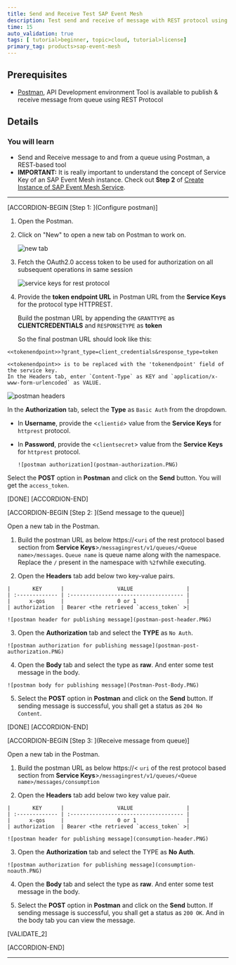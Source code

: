 ```yaml
---
title: Send and Receive Test SAP Event Mesh
description: Test send and receive of message with REST protocol using the Postman tool for a SAP Event Mesh instance.   
time: 15
auto_validation: true
tags: [ tutorial>beginner, topic>cloud, tutorial>license]
primary_tag: products>sap-event-mesh
---
```


## Prerequisites
  - [Postman](https://www.getpostman.com/), API Development environment Tool is available to publish & receive message from queue using REST Protocol


## Details
### You will learn
  - Send and Receive message to and from a queue using Postman, a REST-based tool
  - **IMPORTANT:** It is really important to understand the concept of Service Key of an SAP Event Mesh instance. Check out **Step 2** of [Create Instance of SAP Event Mesh Service](cp-enterprisemessaging-instance-create).

---

[ACCORDION-BEGIN [Step 1: ](Configure postman)]

1. Open the Postman.

2. Click on "New" to open a new tab on Postman to work on.

    ![new tab](postman-new-tab.PNG)

3. Fetch the OAuth2.0 access token to be used for authorization on all subsequent operations in same session

    ![service keys for rest protocol](service-keys-rest.PNG)

4. Provide the **token endpoint URL** in Postman URL from the **Service Keys** for the protocol type HTTPREST.

    Build the postman URL by appending the `GRANTTYPE` as **CLIENTCREDENTIALS** and `RESPONSETYPE` as **token**

    So the final postman URL should look like this:

```
<<tokenendpoint>>?grant_type=client_credentials&response_type=token

<<tokenendpoint>> is to be replaced with the 'tokenendpoint' field of the service key.
In the Headers tab, enter `Content-Type` as KEY and `application/x-www-form-urlencoded` as VALUE.

```

![postman headers](postman-header.PNG)

In the **Authorization** tab, select the **Type** as `Basic Auth` from the dropdown.

- In **Username**, provide the <`clientid`> value from the **Service Keys** for `httprest` protocol.
- In **Password**, provide the <`clientsecret`> value from the **Service Keys** for `httprest` protocol.

      ![postman authorization](postman-authorization.PNG)

Select the **POST** option in **Postman** and click on the **Send** button. You will get the `access_token`.

[DONE]
[ACCORDION-END]

[ACCORDION-BEGIN [Step 2: ](Send message to the queue)]    

Open a new tab in the Postman.

  1. Build the postman URL as below
        https://<`uri` of the rest protocol based section from **Service Keys**>`/messagingrest/v1/queues/<Queue name>/messages`.
        `Queue name` is queue name along with the namespace. Replace the `/` present in the namespace with `%2f`while executing.  

  2. Open the **Headers** tab add below two key-value pairs.

    |       KEY      |                 VALUE                 |
    | :------------- | :------------------------------------ |
    |      x-qos     |                 0 or 1                |
    | authorization  | Bearer <the retrieved `access_token` >|     

    ![postman header for publishing message](postman-post-header.PNG)

  3. Open the **Authorization** tab and select the **TYPE** as `No Auth`.

    ![postman authorization for publishing message](postman-post-authorization.PNG)

  4. Open the **Body** tab and select the type as **raw**. And enter some test message in the body.

    ![postman body for publishing message](Postman-Post-Body.PNG)

  5. Select the **POST** option in **Postman** and click on the **Send** button. If sending message is successful, you shall get a status as `204 No Content`.

[DONE]
[ACCORDION-END]

[ACCORDION-BEGIN [Step 3: ](Receive message from queue)]    

Open a new tab in the Postman.

  1. Build the postman URL as below
        https://< `uri` of the rest protocol based section from **Service Keys**>`/messagingrest/v1/queues/<Queue name>/messages/consumption`

  2. Open the **Headers** tab add below two key value pair.

    |       KEY      |                 VALUE                 |
    | :------------- | :------------------------------------ |
    |      x-qos     |                 0 or 1                |
    | authorization  | Bearer <the retrieved `access_token` >|     

    ![postman header for publishing message](consumption-header.PNG)

  3. Open the **Authorization** tab and select the TYPE as **No Auth**.

    ![postman authorization for publishing message](consumption-noauth.PNG)

  4. Open the **Body** tab and select the type as **raw**. And enter some test message in the body.

  5. Select the **POST** option in **Postman** and click on the **Send** button. If sending message is successful, you shall get a status as `200 OK`. And in the body tab you can view the message.

[VALIDATE_2]

[ACCORDION-END]


---
